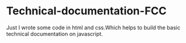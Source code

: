 # Technical-documentation-FCC
Just I wrote some code in html and css.Which helps to build the basic technical documentation on javascript.
